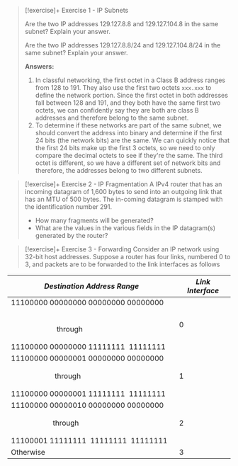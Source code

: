 
> [!exercise]+ Exercise 1 - IP Subnets
> 
> Are the two IP addresses 129.127.8.8 and 129.127.104.8 in the same subnet? Explain your answer.
> 
> Are the two IP addresses 129.127.8.8/24 and 129.127.104.8/24 in the same subnet? Explain your answer.
> 
> **Answers:**
> 1. In classful networking, the first octet in a Class B address ranges from 128 to 191. They also use the first two octets `xxx.xxx` to define the network portion. Since the first octet in both addresses fall between 128 and 191, and they both have the same first two octets, we can confidently say they are both are class B addresses and therefore belong to the same subnet. 
> 2. To determine if these networks are part of the same subnet, we should convert the address into binary and determine if the first 24 bits (the network bits) are the same. We can quickly notice that the first 24 bits make up the first 3 octets, so we need to only compare the decimal octets to see if they're the same. The third octet is different, so we have a different set of network bits and therefore, the addresses belong to two different subnets.


> [!exercise]+ Exercise 2 - IP Fragmentation
> A IPv4 router that has an incoming datagram of 1,600 bytes to send into an outgoing link that has an MTU of 500 bytes. The in-coming datagram is stamped with the identification number 291. 
> - How many fragments will be generated?
> - What are the values in the various fields in the IP datagram(s) generated by the router?


> [!exercise]+ Exercise 3 - Forwarding
> Consider an IP network using 32-bit host addresses. Suppose a router has four links, numbered 0 to 3, and packets are to be forwarded to the link interfaces as follows
> 

| _**Destination Address Range**_                                                                                             | _**Link Interface**_ |
| --------------------------------------------------------------------------------------------------------------------------- | -------------------- |
| 11100000 00000000 00000000 00000000     <br><br>                        through<br><br>11100000 00000000 11111111  11111111 | 0                    |
| 11100000 00000001 00000000 00000000<br><br>                       through<br><br>11100000 00000001 11111111  11111111       | 1                    |
| 11100000 00000010 00000000 00000000<br><br>                      through<br><br>11100001 11111111  11111111  11111111       | 2                    |
| Otherwise                                                                                                                   | 3                    |



